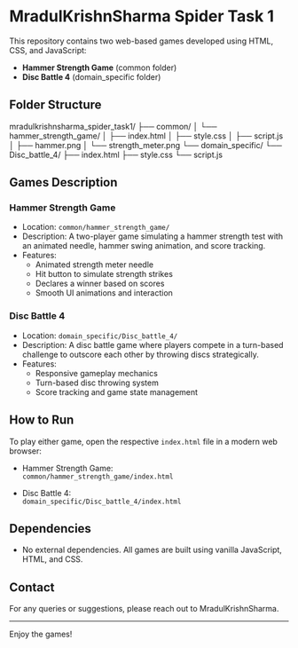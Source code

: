 # MradulKrishnSharma Spider Task 1

This repository contains two web-based games developed using HTML, CSS, and JavaScript:

- **Hammer Strength Game** (common folder)
- **Disc Battle 4** (domain_specific folder)

## Folder Structure

mradulkrishnsharma_spider_task1/
├── common/
│ └── hammer_strength_game/
│ ├── index.html
│ ├── style.css
│ ├── script.js
│ ├── hammer.png
│ └── strength_meter.png
└── domain_specific/
└── Disc_battle_4/
├── index.html
├── style.css
└── script.js

## Games Description

### Hammer Strength Game

- Location: `common/hammer_strength_game/`
- Description: A two-player game simulating a hammer strength test with an animated needle, hammer swing animation, and score tracking.
- Features:
  - Animated strength meter needle
  - Hit button to simulate strength strikes
  - Declares a winner based on scores
  - Smooth UI animations and interaction

### Disc Battle 4

- Location: `domain_specific/Disc_battle_4/`
- Description: A disc battle game where players compete in a turn-based challenge to outscore each other by throwing discs strategically.
- Features:
  - Responsive gameplay mechanics
  - Turn-based disc throwing system
  - Score tracking and game state management

## How to Run

To play either game, open the respective `index.html` file in a modern web browser:

- Hammer Strength Game:  
  `common/hammer_strength_game/index.html`

- Disc Battle 4:  
  `domain_specific/Disc_battle_4/index.html`

## Dependencies

- No external dependencies. All games are built using vanilla JavaScript, HTML, and CSS.

## Contact

For any queries or suggestions, please reach out to MradulKrishnSharma.

---

Enjoy the games!
